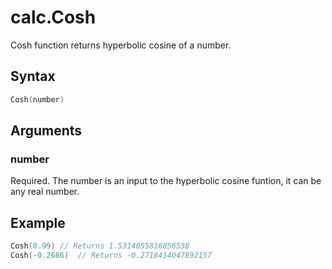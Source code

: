 # calc.Cosh

Cosh function returns hyperbolic cosine of a number.

## Syntax

```go
Cosh(number)
```

## Arguments

### number

Required. The number is an input to the hyperbolic cosine funtion, it can be any real number.

## Example

```Go
Cosh(0.99) // Returns 1.5314055816856538
Cosh(-0.2686)  // Returns -0.2718414047892157
```

